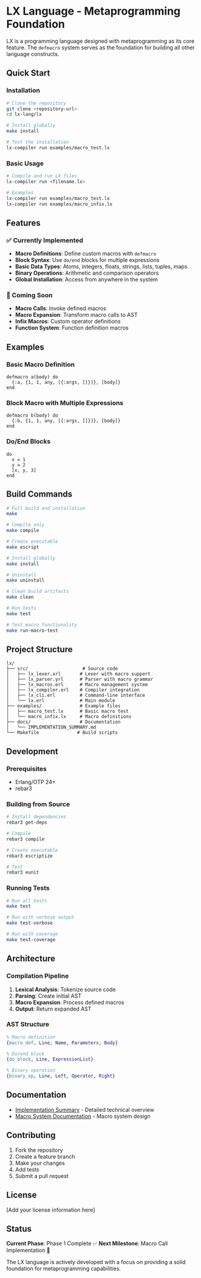 # LX Language - Metaprogramming Foundation

LX is a programming language designed with metaprogramming as its core feature. The `defmacro` system serves as the foundation for building all other language constructs.

## Quick Start

### Installation

```bash
# Clone the repository
git clone <repository-url>
cd lx-lang/lx

# Install globally
make install

# Test the installation
lx-compiler run examples/macro_test.lx
```

### Basic Usage

```bash
# Compile and run LX files
lx-compiler run <filename.lx>

# Examples
lx-compiler run examples/macro_test.lx
lx-compiler run examples/macro_infix.lx
```

## Features

### ✅ Currently Implemented

- **Macro Definitions**: Define custom macros with `defmacro`
- **Block Syntax**: Use `do/end` blocks for multiple expressions
- **Basic Data Types**: Atoms, integers, floats, strings, lists, tuples, maps
- **Binary Operations**: Arithmetic and comparison operators
- **Global Installation**: Access from anywhere in the system

### 🔄 Coming Soon

- **Macro Calls**: Invoke defined macros
- **Macro Expansion**: Transform macro calls to AST
- **Infix Macros**: Custom operator definitions
- **Function System**: Function definition macros

## Examples

### Basic Macro Definition

```lx
defmacro a(body) do
  {:a, {1, 1, any, [{:args, []}]}, [body]}
end
```

### Block Macro with Multiple Expressions

```lx
defmacro b(body) do
  {:b, {1, 1, any, [{:args, []}]}, [body]}
end
```

### Do/End Blocks

```lx
do
  x = 1
  y = 2
  [x, y, 3]
end
```

## Build Commands

```bash
# Full build and installation
make

# Compile only
make compile

# Create executable
make escript

# Install globally
make install

# Uninstall
make uninstall

# Clean build artifacts
make clean

# Run tests
make test

# Test macro functionality
make run-macro-test
```

## Project Structure

```
lx/
├── src/                    # Source code
│   ├── lx_lexer.xrl       # Lexer with macro support
│   ├── lx_parser.yrl      # Parser with macro grammar
│   ├── lx_macros.erl      # Macro management system
│   ├── lx_compiler.erl    # Compiler integration
│   ├── lx_cli.erl         # Command-line interface
│   └── lx.erl             # Main module
├── examples/              # Example files
│   ├── macro_test.lx      # Basic macro test
│   └── macro_infix.lx     # Macro definitions
├── docs/                  # Documentation
│   └── IMPLEMENTATION_SUMMARY.md
└── Makefile              # Build scripts
```

## Development

### Prerequisites

- Erlang/OTP 24+
- rebar3

### Building from Source

```bash
# Install dependencies
rebar3 get-deps

# Compile
rebar3 compile

# Create executable
rebar3 escriptize

# Test
rebar3 eunit
```

### Running Tests

```bash
# Run all tests
make test

# Run with verbose output
make test-verbose

# Run with coverage
make test-coverage
```

## Architecture

### Compilation Pipeline

1. **Lexical Analysis**: Tokenize source code
2. **Parsing**: Create initial AST
3. **Macro Expansion**: Process defined macros
4. **Output**: Return expanded AST

### AST Structure

```erlang
% Macro definition
{macro_def, Line, Name, Parameters, Body}

% Do/end block
{do_block, Line, ExpressionList}

% Binary operation
{binary_op, Line, Left, Operator, Right}
```

## Documentation

- [Implementation Summary](docs/IMPLEMENTATION_SUMMARY.md) - Detailed technical overview
- [Macro System Documentation](../docs/DEFMACRO_IMPLEMENTATION.md) - Macro system design

## Contributing

1. Fork the repository
2. Create a feature branch
3. Make your changes
4. Add tests
5. Submit a pull request

## License

[Add your license information here]

## Status

**Current Phase**: Phase 1 Complete ✅
**Next Milestone**: Macro Call Implementation 🔄

The LX language is actively developed with a focus on providing a solid foundation for metaprogramming capabilities.